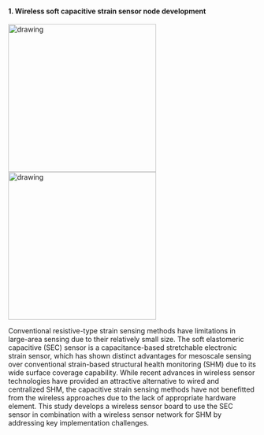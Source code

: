 
#### 1. Wireless soft capacitive strain sensor node development

<img src="https://github.com/jhjeongaa/jhjeongaa.github.io/blob/master/_data/r1_sensorboard.png" alt="drawing" width="300"/>
<img src="https://github.com/jhjeongaa/jhjeongaa.github.io/blob/master/_data/figureVoltPCAP.png?raw=true" alt="drawing" width="300"/>

Conventional resistive-type strain sensing methods have limitations in large-area sensing due to their relatively small size. The soft elastomeric capacitive (SEC) sensor is a capacitance-based stretchable electronic strain sensor, which has shown distinct advantages for mesoscale sensing over conventional strain-based structural health monitoring (SHM) due to its wide surface coverage capability. While recent advances in wireless sensor technologies have provided an attractive alternative to wired and centralized SHM, the capacitive strain sensing methods have not benefitted from the wireless approaches due to the lack of appropriate hardware element. This study develops a wireless sensor board to use the SEC sensor in combination with a wireless sensor network for SHM by addressing key implementation challenges.

